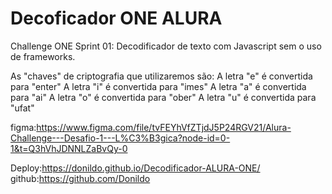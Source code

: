 
# Decoficador ONE ALURA

Challenge ONE Sprint 01: Decodificador de texto com Javascript sem o uso de frameworks.

As "chaves" de criptografia que utilizaremos são: A letra "e" é convertida para "enter" A letra "i" é convertida para "imes" A letra "a" é convertida para "ai" A letra "o" é convertida para "ober" A letra "u" é convertida para "ufat"

figma:https://www.figma.com/file/tvFEYhVfZTjdJ5P24RGV21/Alura-Challenge---Desafio-1---L%C3%B3gica?node-id=0-1&t=Q3hVhJDNNLZaBvQy-0

Deploy:https://donildo.github.io/Decodificador-ALURA-ONE/
github:https://github.com/Donildo


